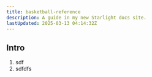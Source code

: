 ```yaml
---
title: basketball-reference
description: A guide in my new Starlight docs site.
lastUpdated: 2025-03-13 04:14:32Z
---
```


## Intro


1. sdf
2. sdfdfs
